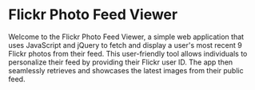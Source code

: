 # Flickr Photo Feed Viewer

Welcome to the Flickr Photo Feed Viewer, a simple web application that uses JavaScript and jQuery to fetch and display a user's most recent 9 Flickr photos from their feed. This user-friendly tool allows individuals to personalize their feed by providing their Flickr user ID. The app then seamlessly retrieves and showcases the latest images from their public feed.
